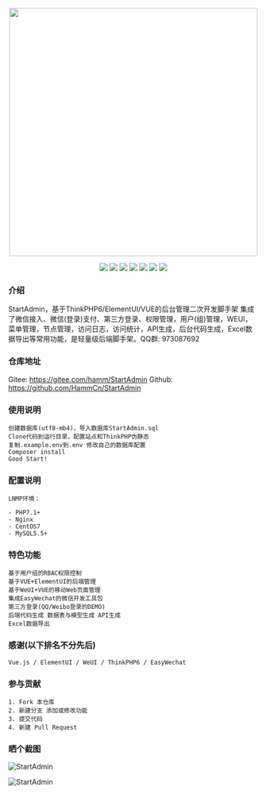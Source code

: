 <p align="center">
<img width="500" src="https://images.gitee.com/uploads/images/2020/0408/002846_2e9986dd_145025.png"/>
</p>
<p align="center">
<img src="https://svg.hamm.cn?key=gitee&value=star&project=hamm/StartAdmin">
<img src="https://svg.hamm.cn?key=gitee&value=fork&project=hamm/StartAdmin">
<img src="https://svg.hamm.cn?key=gitee&value=watch&project=hamm/StartAdmin">
<img src="https://svg.hamm.cn?key=gitee&value=commit&project=hamm/StartAdmin">
<img src="https://svg.hamm.cn/?key=框架&value=ThinkPHP6"/>
<img src="https://svg.hamm.cn/?key=数据库&value=MySQL5.5+"/>
<img src="https://svg.hamm.cn/?key=运行时&value=PHP7.1+"/>
</p>

### 介绍

StartAdmin，基于ThinkPHP6/ElementUI/VUE的后台管理二次开发脚手架 集成了微信接入、微信(登录)支付、第三方登录、权限管理，用户(组)管理，WEUI，菜单管理，节点管理，访问日志，访问统计，API生成，后台代码生成，Excel数据导出等常用功能，是轻量级后端脚手架。QQ群: 973087692

### 仓库地址
Gitee: https://gitee.com/hamm/StartAdmin
Github: https://github.com/HammCn/StartAdmin

### 使用说明
```
创建数据库(utf8-mb4)，导入数据库StartAdmin.sql
Clone代码到运行目录，配置站点和ThinkPHP伪静态
复制.example.env到.env 修改自己的数据库配置
Composer install 
Good Start!
```
### 配置说明
```
LNMP环境：

- PHP7.1+
- Nginx
- CentOS7
- MySQL5.5+
```
### 特色功能
```
基于用户组的RBAC权限控制
基于VUE+ElementUI的后端管理
基于WeUI+VUE的移动Web页面管理
集成EasyWechat的微信开发工具包
第三方登录(QQ/Weibo登录的DEMO)
后端代码生成 数据表与模型生成 API生成
Excel数据导出
```
### 感谢(以下排名不分先后)
``` 
Vue.js / ElementUI / WeUI / ThinkPHP6 / EasyWechat
```

### 参与贡献
```
1. Fork 本仓库
2. 新建分支 添加或修改功能
3. 提交代码
4. 新建 Pull Request
```
### 晒个截图
![StartAdmin](https://images.gitee.com/uploads/images/2020/0401/021330_e8b2482f_145025.png "截屏2020-04-0101.36.11.png")

![StartAdmin](https://images.gitee.com/uploads/images/2020/0401/021415_b9ec454e_145025.png "截屏2020-04-0101.38.26.png")